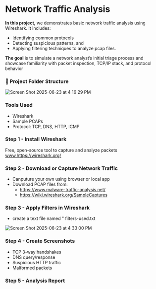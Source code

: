 # Network Traffic Analysis
**In this project,** we demonstrates basic network traffic analysis using Wireshark. It includes:
* Identifying common protocols
* Detecting suspicious patterns, and
* Applying filtering techniques to analyze pcap files.

**The goal** is to simulate a network analyst’s initial triage process and showcase familiarity with packet inspection, TCP/IP stack, and protocol behavior

### 📁 Project Folder Structure
![Screen Shot 2025-06-23 at 4 16 29 PM](https://github.com/user-attachments/assets/82a06e81-95eb-4b86-8439-0466242d7753)

### Tools Used
* Wireshark
* Sample PCAPs
* Protocol: TCP, DNS, HTTP, ICMP

### Step 1 - Install Wireshark
Free, open-source tool to capture and analyze packets
www.https://wireshark.org/

### Step 2 - Download or Capture Network Traffic
* Canputure your own using browser or local app
* Download PCAP files from:
  * https://www.malware-traffic-analysis.net/
  * https://wiki.wireshark.org/SampleCaptures
 
### Step 3 - Apply Filters in Wireshark
* create a text file named " filters-used.txt

![Screen Shot 2025-06-23 at 4 33 00 PM](https://github.com/user-attachments/assets/b7aa19cd-3ddb-4737-b9f9-c4a783fa7856)

### Step 4 - Create Screenshots
* TCP 3-way handshakes
* DNS query/response
* Suspicious HTTP traffic
* Malformed packets

### Step 5 - Analysis Report
  
  
